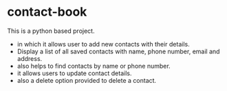 # contact-book
This is a python based project.
* in which it allows user to add new contacts with their details.
* Display a list of all saved contacts with name, phone number, email and address.
* also helps to find contacts by name or phone number.
* it allows users to update contact details.
* also a delete option provided to delete a contact.
